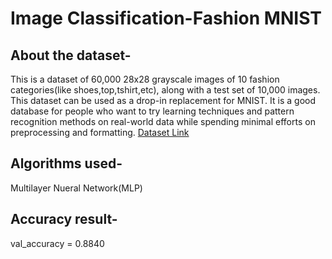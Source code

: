 # Image Classification-Fashion MNIST
## About the dataset-
This is a dataset of 60,000 28x28 grayscale images of 10 fashion categories(like shoes,top,tshirt,etc), along with a test set of 10,000 images. This dataset can be used as a drop-in replacement for MNIST.
It is a good database for people who want to try learning techniques and pattern recognition methods on real-world data while spending minimal efforts on preprocessing and formatting.
[Dataset Link](https://keras.io/api/datasets/fashion_mnist/)

## Algorithms used-
Multilayer Nueral Network(MLP)

## Accuracy result-
val_accuracy = 0.8840